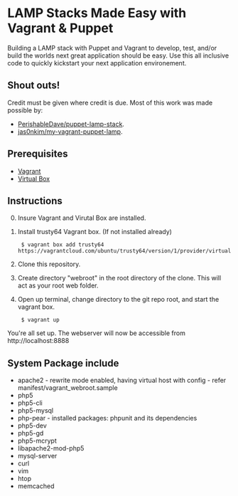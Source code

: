 # LAMP Stacks Made Easy with Vagrant & Puppet

Building a LAMP stack with Puppet and Vagrant to develop, test, and/or build the worlds next great application should be easy. Use this all inclusive code to quickly kickstart your next application environement.

## Shout outs!
Credit must be given where credit is due. Most of this work was made possible by:
* [PerishableDave/puppet-lamp-stack](https://github.com/PerishableDave/puppet-lamp-stack).
* [jas0nkim/my-vagrant-puppet-lamp](https://github.com/jas0nkim/my-vagrant-puppet-lamp).

## Prerequisites
* [Vagrant](http://www.vagrantup.com/)
* [Virtual Box](https://www.virtualbox.org/)

## Instructions
0. Insure Vagrant and Virutal Box are installed.
1. Install trusty64 Vagrant box. (If not installed already)

        $ vagrant box add trusty64 https://vagrantcloud.com/ubuntu/trusty64/version/1/provider/virtualbox.box

2. Clone this repository.
3. Create directory "webroot" in the root directory of the clone. This will act as your root web folder.
4. Open up terminal, change directory to the git repo root, and start the vagrant box.

        $ vagrant up

You're all set up. The webserver will now be accessible from http://localhost:8888

## System Package include

* apache2 - rewrite mode enabled, having virtual host with config - refer manifest/vagrant_webroot.sample
* php5
* php5-cli
* php5-mysql
* php-pear - installed packages: phpunit and its dependencies
* php5-dev
* php5-gd
* php5-mcrypt
* libapache2-mod-php5
* mysql-server
* curl
* vim
* htop
* memcached
